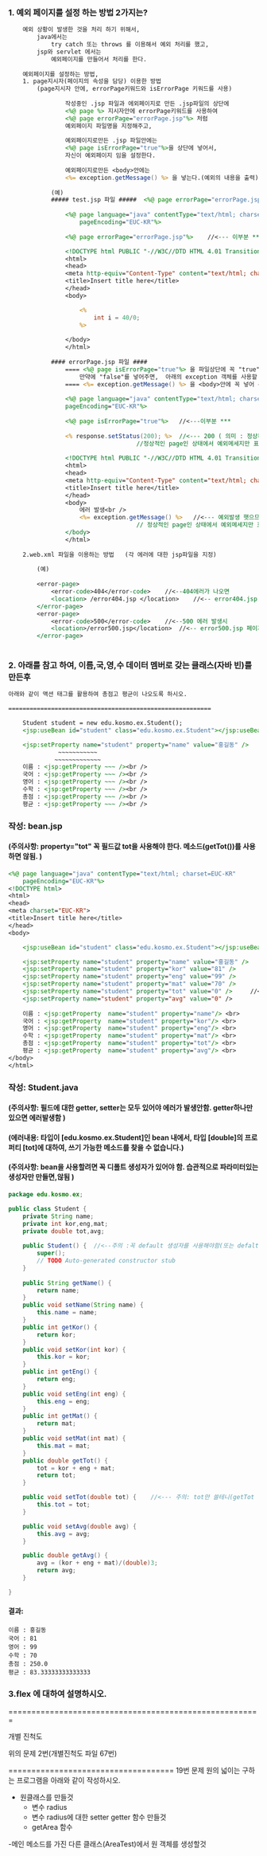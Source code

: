 ### 1. 예외 페이지를 설정 하는 방법 2가지는?
```jsp
	예외 상황이 발생한 것을 처리 하기 위해서,
		java에서는 
			try catch 또는 throws 를 이용해서 예외 처리를 했고,
		jsp와 servlet 에서는 
			예외페이지를 만들어서 처리를 한다.
		
	예외페이지를 설정하는 방법,
	1. page지시자(페이지의 속성을 담당) 이용한 방법 
		(page지시자 안에, errorPage키워드와 isErrorPage 키워드를 사용)
		
				작성중인 .jsp 파일과 에외페이지로 만든 .jsp파일의 상단에  
				<%@ page %> 지시자안에 errorPage키워드를 사용하여
				<%@ page errorPage="errorPage.jsp"%> 처럼
				예외페이지 파일명을 지정해주고,
				
				예외페이지로만든 .jsp 파일안에는
				<%@ page isErrorPage="true"%>을 상단에 넣어서, 
				자신이 예외페이지 임을 설정한다.
				
				예외페이지로만든 <body>안에는 
				<%= exception.getMessage() %> 을 넣는다.(예외의 내용을 출력)
			
			(예) 
			##### test.jsp 파일 #####  <%@ page errorPage="errorPage.jsp"%> 을 넣어 준다.
			
				<%@ page language="java" contentType="text/html; charset=EUC-KR"
					pageEncoding="EUC-KR"%>
		
				<%@ page errorPage="errorPage.jsp"%>	//<--- 이부분 ***

				<!DOCTYPE html PUBLIC "-//W3C//DTD HTML 4.01 Transitional//EN" "http://www.w3.org/TR/html4/loose.dtd">
				<html>
				<head>
				<meta http-equiv="Content-Type" content="text/html; charset=EUC-KR">
				<title>Insert title here</title>
				</head>
				<body>

					<%
						int i = 40/0;
					%>
		
				</body>
				</html>
				
			#### errorPage.jsp 파일 #### 
				==== <%@ page isErrorPage="true"%> 을 파일상단에 꼭 "true"를 사용하여 넣어 준다. ( 주의 )
					만약에 "false"를 넣어주면,  아래의 exception 객체를 사용할 수 없다. ( 주의 ) 
				==== <%= exception.getMessage() %> 을 <body>안에 꼭 넣어 준다.
			
				<%@ page language="java" contentType="text/html; charset=EUC-KR"
				pageEncoding="EUC-KR"%>
				
				<%@ page isErrorPage="true"%>	//<---이부분 ***
				
				<% response.setStatus(200); %>  //<--- 200 ( 의미 : 정상페이지 )을 확실하게 미리 셋팅한번 해준상태
									//정상적인 page인 상태에서 예외메세지만 표현해 준다의 의미임.
				
				<!DOCTYPE html PUBLIC "-//W3C//DTD HTML 4.01 Transitional//EN" "http://www.w3.org/TR/html4/loose.dtd">
				<html>
				<head>
				<meta http-equiv="Content-Type" content="text/html; charset=EUC-KR">
				<title>Insert title here</title>
				</head>
				<body>
					에러 발생<br />
					<%= exception.getMessage() %>	//<--- 예외발생 햇으므로 이부분이 실제는 화면에 나타난다.
									// 정상적인 page인 상태에서 예외메세지만 표현해 준다의 의미임.
				</body>
				</html>
				
	2.web.xml 파일을 이용하는 방법	(각 에러에 대한 jsp파일을 지정)
		
		(예)
		
		<error-page>
			<error-code>404</error-code>	//<--404에러가 나오면
			<location> /error404.jsp </location>	//<-- error404.jsp 페이지로 이동.
		</error-page>
		<error-page>
			<error-code>500</error-code>	//<--500 에러 발생시
			<location>/error500.jsp</location>	//<-- error500.jsp 페이지로 이동.
		</error-page>
		
```	
### 2. 아래를 참고 하여, 이름,국,영,수 데이터 멤버로 갖는 클래스(자바 빈)를 만든후 
```jsp
아래와 같이 액션 태그를 활용하여 총점고 평균이 나오도록 하시오.

=========================================================

	Student student = new edu.kosmo.ex.Student();
	<jsp:useBean id="student" class="edu.kosmo.ex.Student"></jsp:useBean>

	<jsp:setProperty name="student" property="name" value="홍길동" />
              ~~~~~~~~~~~
             ~~~~~~~~~~~~~
	이름 : <jsp:getProperty ~~~ /><br />
	국어 : <jsp:getProperty ~~~ /><br />
	영어 : <jsp:getProperty ~~~ /><br />
	수학 : <jsp:getProperty ~~~ /><br />
	총점 : <jsp:getProperty ~~~ /><br />
	평균 : <jsp:getProperty ~~~ /><br />
```
### 작성: bean.jsp 
#### (주의사항: property="tot" 꼭 필드값 tot을 사용해야 한다. 메소드(getTot())를 사용하면 않됨. )
```jsp
<%@ page language="java" contentType="text/html; charset=EUC-KR"
    pageEncoding="EUC-KR"%>
<!DOCTYPE html>
<html>
<head>
<meta charset="EUC-KR">
<title>Insert title here</title>
</head>
<body>

	<jsp:useBean id="student" class="edu.kosmo.ex.Student"></jsp:useBean>

	<jsp:setProperty name="student" property="name" value="홍길동" />
	<jsp:setProperty name="student" property="kor" value="81" />
	<jsp:setProperty name="student" property="eng" value="99" />
	<jsp:setProperty name="student" property="mat" value="70" />
	<jsp:setProperty name="student" property="tot" value="0" />		//<--주의 : property="tot" 꼭 필드값 tot을 사용해야 한다. 메소드를 사용하면 않됨.
	<jsp:setProperty name="student" property="avg" value="0" />
	
	이름 : <jsp:getProperty  name="student" property="name"/> <br>
	국어 : <jsp:getProperty  name="student" property="kor"/> <br>
	영어 : <jsp:getProperty  name="student" property="eng"/> <br>
	수학 : <jsp:getProperty  name="student" property="mat"/> <br>
	총점 : <jsp:getProperty  name="student" property="tot"/> <br>
	평균 : <jsp:getProperty  name="student" property="avg"/> <br>
</body>
</html>
```

### 작성: Student.java 
#### (주의사항: 필드에 대한 getter, setter는 모두 있어야 에러가 발생안함. getter하나만 있으면 에러발생함 )
#### (에러내용: 타입이 [edu.kosmo.ex.Student]인 bean 내에서, 타입 [double]의 프로퍼티 [tot]에 대하여, 쓰기 가능한 메소드를 찾을 수 없습니다.)
#### (주의사항: bean을 사용할려면 꼭 디폴트 생성자가 있어야 함. 습관적으로 파라미터있는 생성자만 만들면,않됨 )

```java
package edu.kosmo.ex;

public class Student {
	private String name;
	private int kor,eng,mat;
	private double tot,avg;
	
	public Student() {	//<--주의 :꼭 default 생성자를 사용해야함(또는 defalt 생성자가 꼭 잇어야함 )
		super();		
		// TODO Auto-generated constructor stub
	}
	
	public String getName() {
		return name;
	}
	public void setName(String name) {
		this.name = name;
	}
	public int getKor() {
		return kor;
	}
	public void setKor(int kor) {
		this.kor = kor;
	}
	public int getEng() {
		return eng;
	}
	public void setEng(int eng) {
		this.eng = eng;
	}
	public int getMat() {
		return mat;
	}
	public void setMat(int mat) {
		this.mat = mat;
	}
	public double getTot() {
		tot = kor + eng + mat;
		return tot;
	}

	public void setTot(double tot) {	//<--- 주의: tot만 쓸테니(getTot ? ) setTot없어도 되겠지?. 생각하면 않됨.
		this.tot = tot;
	}

	public void setAvg(double avg) {
		this.avg = avg;
	}

	public double getAvg() {
		avg = (kor + eng + mat)/(double)3;
		return avg;
	}

}

```
#### 결과:
```
이름 : 홍길동
국어 : 81
영어 : 99
수학 : 70
총점 : 250.0
평균 : 83.33333333333333
```

### 3.flex 에 대하여 설명하시오.



=======================================================

개별 진척도

위의 문제 2번(개별진척도 파일 67번) 


====================================
19번 문제
원의 넓이는 구하는 프로그램을 아래와 같이 작성하시오.
  - 원클래스를 만들것
    - 변수 radius
    - 변수 radius에 대한 setter getter 함수 만들것
    - getArea 함수
  
  -메인 메소드를 가진 다른 클래스(AreaTest)에서 원 객체를 생성할것